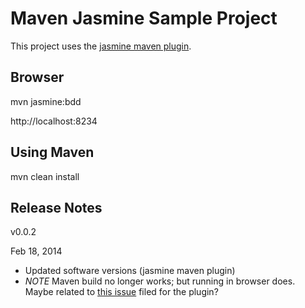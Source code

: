 Maven Jasmine Sample Project
============================

This project uses the [jasmine maven plugin](https://github.com/searls/jasmine-maven-plugin).

Browser
-------

mvn jasmine:bdd

http://localhost:8234

Using Maven
-----------

mvn clean install

Release Notes
-------------

v0.0.2

Feb 18, 2014
- Updated software versions (jasmine maven plugin)
- *NOTE* Maven build no longer works; but running in browser does. Maybe related to [this issue](https://github.com/searls/jasmine-maven-plugin/issues/205) filed for the plugin?
